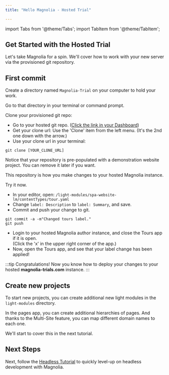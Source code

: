 ```yaml
---
title: "Hello Magnolia - Hosted Trial"

---
```


import Tabs from '@theme/Tabs';
import TabItem from '@theme/TabItem';

## Get Started with the Hosted Trial

Let's take Magnolia for a spin. We'll cover how to work with your new server via the provisioned git repository.

## First commit

Create a directory named `Magnolia-Trial` on your computer to hold your work.

Go to that directory in your terminal or command prompt. 

Clone your provisioned git repo:
* Go to your hosted git repo.  ([Click the link in your Dashboard](https://www.magnolia-trials.com/dashboard))
* Get your clone url: Use the 'Clone' item from the left menu. (It's the 2nd one down with the arrow.)
* Use your clone url in your terminal:

```
git clone [YOUR_CLONE_URL]
```

Notice that your repository is pre-populated with a demonstration website project. You can remove it later if you want.

This repository is how you make changes to your hosted Magnolia instance. 

Try it now. 

*   In your editor, open: `/light-modules/spa-website-lm/contentTypes/tour.yaml`
*   Change `label: Description` to `label: Summary`, and save.
*   Commit and push your change to git.
```
git commit -a -m"Changed tours label."
git push
```
*   Login to your hosted Magnolia author instance, and close the Tours app if it is open.    
(Click the 'x' in the upper right corner of the app.)
*   Now, open the Tours app, and see that your label change has been applied!


:::tip Congratulations!
Now you know how to deploy your changes to your hosted __magnolia-trials.com__ instance.
:::

## 

## Create new projects

To start new projects, you can create additional new light modules in the `light-modules` directory.

In the pages app, you can create additional hierarchies of pages. And thanks to the Multi-Site feature, you can map different domain names to each one.

We'll start to cover this in the next tutorial.


## Next Steps

Next, follow the [Headless Tutorial](/docs/getting-started/hello-headless) to quickly level-up on headless development with Magnolia.




